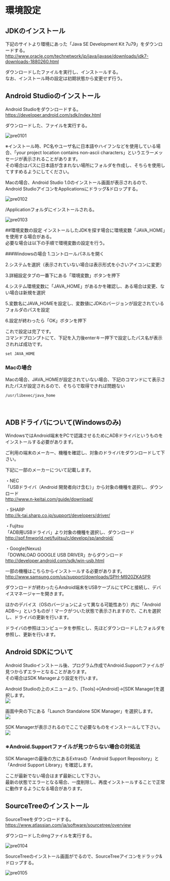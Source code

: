 # 環境設定

## JDKのインストール

下記のサイトより環境にあった「Java SE Development Kit 7u79」をダウンロードする。
<br>
http://www.oracle.com/technetwork/jp/java/javase/downloads/jdk7-downloads-1880260.html

ダウンロードしたファイルを実行し、インストールする。
<br>
なお、インストール時の設定は初期状態から変更せず行う。



## Android Studioのインストール

Android Studioをダウンロードする。
<br>
https://developer.android.com/sdk/index.html

ダウンロードした、ファイルを実行する。

![pre0101](img-chapter01/pre0101.png)

※インストール時、PC名やユーザ名に日本語やハイフンなどを使用している場合、「your project location contains non-ascii characters」というエラーメッセージが表示されることがあります。
<br>
その場合はパスに日本語が含まれない場所にフォルダを作成し、そちらを使用してすすめるようにしてください。

Macの場合、Android Studio 1.0のインストール画面が表示されるので、Android StudioアイコンをApplicationsにドラッグ&ドロップする。

![pre0102](img-chapter01/pre0102.png)

/Applicationフォルダにインストールされる。

![pre0103](img-chapter01/pre0103.png)


##環境変数の設定
インストールしたJDKを探す場合に環境変数「JAVA_HOME」を使用する場合がある。
<br>
必要な場合は以下の手順で環境変数の設定を行う。
<br>

###Windowsの場合
1.コントロールパネルを開く

2.システムを選択（表示されていない場合は表示形式を小さいアイコンに変更）

3.詳細設定タブの一番下にある「環境変数」ボタンを押下

4.システム環境変数に「JAVA_HOME」があるかを確認し、ある場合は変更、ない場合は新規を選択

5.変数名にJAVA_HOMEを設定し、変数値にJDKのバージョンが設定されているフォルダのパスを設定

6.設定が終わったら「OK」ボタンを押下

これで設定は完了です。
<br>
コマンドプロンプトにて、下記を入力後enterキー押下で設定したパス名が表示されれば成功です。
```
set JAVA_HOME
```

### Macの場合
Macの場合、JAVA_HOMEが設定されていない場合、下記のコマンドにて表示されたパスが設定されるので、そちらで取得できれば問題ない

```
/usr/libexec/java_home
```
<br>

## ADBドライバについて(Windowsのみ)
WindowsではAndroid端末をPCで認識させるためにADBドライバというものをインストールする必要があります。

ご利用の端末のメーカー、機種を確認し、対象のドライバをダウンロードして下さい。

下記に一部のメーカーについて記載します。

・NEC
<br>
「USBドライバ（Android 開発者向け含む）」から対象の機種を選択し、ダウンロード
<br>
http://www.n-keitai.com/guide/download/

・SHARP
<br>
http://k-tai.sharp.co.jp/support/developers/driver/

・Fujitsu
<br>
「ADB用USBドライバ」より対象の機種を選択し、ダウンロード
<br>
http://spf.fmworld.net/fujitsu/c/develop/sp/android/

・Google(Nexus)
<br>
「DOWNLOAD GOOGLE USB DRIVER」からダウンロード
<br>
http://developer.android.com/sdk/win-usb.html

一部の機種はこちらからインストールする必要があります。
<br>
http://www.samsung.com/us/support/downloads/SPH-M920ZKASPR

ダウンロードが終わったらAndroid端末をUSBケーブルにてPCと接続し、デバイスマネージャーを開きます。

ほかのデバイス（OSのバージョンによって異なる可能性あり）内に「Android ADB〜」というものが！マークがついた状態で表示されますので、これを選択し、ドライバの更新を行います。

ドライバの参照はコンピュータを参照とし、先ほどダウンロードしたフォルダを参照し、更新を行います。


## Android SDKについて
Android Studioインストール後、プログラム作成でAndroid.Supportファイルが見つからずエラーとなることがあります。
<br>
その場合はSDK Managerより設定を行います。

Android Studioの上のメニューより、[Tools]->[Android]->[SDK Manager]を選択します。
<br>
![](sdk1.png)

画面中央の下にある「Launch Standalone SDK Manager」を選択します。
<br>
![](sdk2.png)


SDK Managerが表示されるのでここで必要なものをインストールして下さい。<br>
![](sdk3.png)


### ※Android.Supportファイルが見つからない場合の対処法
SDK Managerの最後の方にあるExtrasの「Android Support Repository」と「Android Support Library」を確認します。

ここが最新でない場合はまず最新にして下さい。
<br>
最新の状態でエラーとなる場合、一度削除し、再度インストールすることで正常に動作するようになる場合があります。

## SourceTreeのインストール

SourceTreeをダウンロードする。
https://www.atlassian.com/ja/software/sourcetree/overview

ダウンロードしたdmgファイルを実行する。

![pre0104](img-chapter01/pre0104.png)

SourceTreeのインストール画面がでるので、SourceTreeアイコンをドラック&ドロップする。

![pre0105](img-chapter01/pre0105.png)

